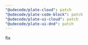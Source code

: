 ```yaml
---
"@udecode/plate-cloud": patch
"@udecode/plate-code-block": patch
"@udecode/plate-ui-cloud": patch
"@udecode/plate-ui-dnd": patch
---
```


fix
